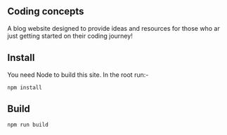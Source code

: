 ## Coding concepts

A blog website designed to provide ideas and resources for those who ar just getting started on their coding journey!

## Install

You need Node to build this site. In the root run:-
```
npm install
```

## Build
```
npm run build
```
